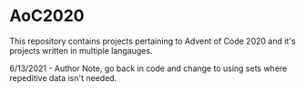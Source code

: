# AoC2020
This repository contains projects pertaining to Advent of Code 2020 and it's projects written in multiple langauges.

6/13/2021 - Author Note, go back in code and change to using sets where repeditive data isn't needed.
